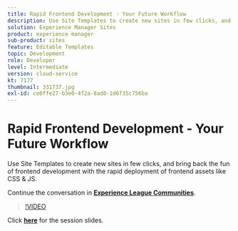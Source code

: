 ```yaml
---
title: Rapid Frontend Development - Your Future Workflow
description: Use Site Templates to create new sites in few clicks, and bring back the fun of frontend development with the rapid deployment of frontend assets like CSS & JS. This session was delivered as part of Adobe Developers Live Content event.
solution: Experience Manager Sites
product: experience manager
sub-product: sites
feature: Editable Templates
topic: Development
role: Developer
level: Intermediate
version: cloud-service
kt: 7177
thumbnail: 331737.jpg
exl-id: ce0ffe27-b3e0-4f2a-8ad8-1d6f35c756ba
---
```

# Rapid Frontend Development - Your Future Workflow 

Use Site Templates to create new sites in few clicks, and bring back the fun of frontend development with the rapid deployment of frontend assets like CSS & JS.

Continue the conversation in **[Experience League Communities](http://adobe.ly/36Yd3v6)**.

>[!VIDEO](https://video.tv.adobe.com/v/331737/?quality=12&learn=on&hidetitle=true)

Click **[here](/help/events/assets/rapid-frontend-devlopment.pdf)** for the session slides.
